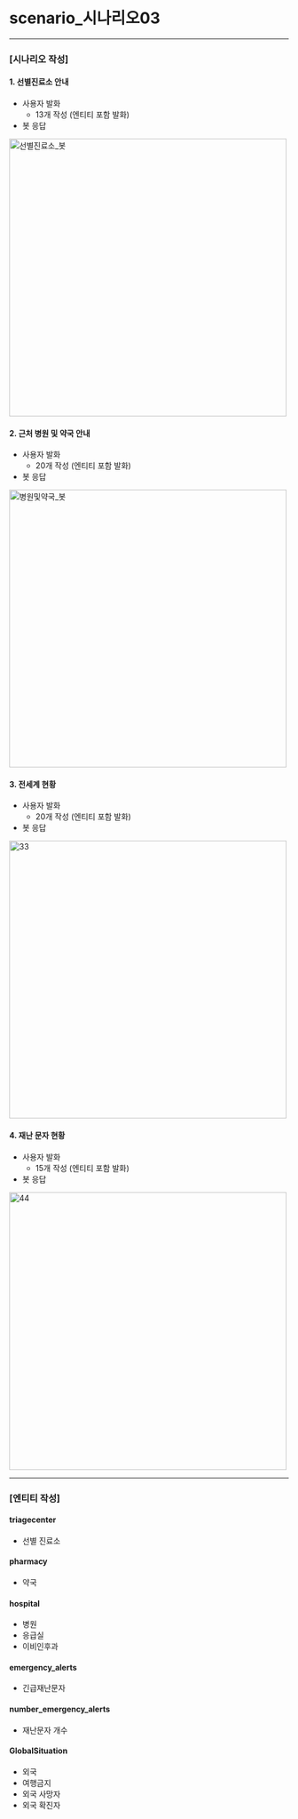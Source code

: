 # scenario_시나리오03
-------------
### [시나리오 작성]
#### 1. 선별진료소 안내
+ 사용자 발화
  + 13개 작성 (엔티티 포함 발화)
+ 봇 응답
<img width="500" alt="선별진료소_봇" src="https://user-images.githubusercontent.com/71917474/99243807-876eba00-2844-11eb-8a63-99348702bbcc.PNG">

#### 2. 근처 병원 및 약국 안내
+ 사용자 발화
  + 20개 작성 (엔티티 포함 발화)
+ 봇 응답
<img width="500" alt="병원및약국_봇" src="https://user-images.githubusercontent.com/71917474/99244576-9a35be80-2845-11eb-8e2a-ebe2a2147523.PNG">

#### 3. 전세계 현황
+ 사용자 발화
  + 20개 작성 (엔티티 포함 발화)
+ 봇 응답
<img width="500" alt="33" src="https://user-images.githubusercontent.com/71917474/99245160-7c1c8e00-2846-11eb-9b6a-f2a31b997c4c.PNG">

#### 4. 재난 문자 현황
+ 사용자 발화
  + 15개 작성 (엔티티 포함 발화)
+ 봇 응답
<img width="500" alt="44" src="https://user-images.githubusercontent.com/71917474/99245319-b84fee80-2846-11eb-8836-e2f90dbb0e0c.PNG">

--------------------------
### [엔티티 작성]
#### triagecenter
+ 선별 진료소
#### pharmacy
+ 약국
#### hospital
+ 병원
+ 응급실
+ 이비인후과
#### emergency_alerts
+ 긴급재난문자
#### number_emergency_alerts
+ 재난문자 개수
#### GlobalSituation
+ 외국
+ 여행금지
+ 외국 사망자
+ 외국 확진자
